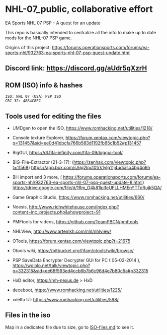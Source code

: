 # NHL-07_public, collaborative effort
EA Sports NHL 07 PSP - A quest for an update

This repo is basically intended to centralize all the info to
make up to date mods for the NHL-07 PSP game.

Origins of this project:
https://forums.operationsports.com/forums/ea-sports-nhl/932763-ea-sports-nhl-07-psp-quest-update.html

## Discord link: https://discord.gg/aUdr5qXzrH

## ROM (ISO) info & hashes
````
ISO: NHL 07 (USA) PSP ISO 
CRC-32: 4884C8EC
````

## Tools used for editing the files

- UMDgen to open the ISO, https://www.romhacking.net/utilities/1218/

- Console texture Explorer, https://forum.xentax.com/viewtopic.php?p=131457&sid=ee0d41dbcfa766b583d1192fb65c1b52#p131457

- BigGUI, https://dl.fifa-infinity.com/fifa-09/biggui-tool/

- BIG-File-Extractor (21-3-17): (https://zenhax.com/viewtopic.php?t=11568) https://app.box.com/s/6g2lpct0trk1ylg11j4udcjso4bg4q9h

- BH import and 3 more, ( https://forums.operationsports.com/forums/ea-sports-nhl/932763-ea-sports-nhl-07-psp-quest-update-8.html) 
https://drive.google.com/file/d/1Rm_O4k81lplfeUFLLHMEnYTToRujk5QA/

- Game Graphic Studio, https://www.romhacking.net/utilities/660/

- Noesis, http://www.richwhitehouse.com/index.php?content=inc_projects.php&showproject=91

- PMFtools for videos, https://github.com/TeamPBCN/pmftools

- NHLView, http://www.artemkh.com/nhl/nhlview/

- OTools, https://forum.xentax.com/viewtopic.php?t=21675

- Otools wiki, https://bitbucket.org/fifam/otools/wiki/browse/

- PSP SaveData Encrypter Decrypter GUI for PC ( 05-02-2014 ), https://wololo.net/talk/viewtopic.php?p=332315&sid=ee68f593ed4ccb6b7b6c96d4e7b80c5a#p332315

- HxD editor, https://mh-nexus.de > HxD

- deceboot, https://www.romhacking.net/utilities/1225/

- xdelta UI: https://www.romhacking.net/utilities/598/

## Files in the iso

Map in a dedicated file due to size, go to [ISO-files.md](ISO-files.md) to see it.
